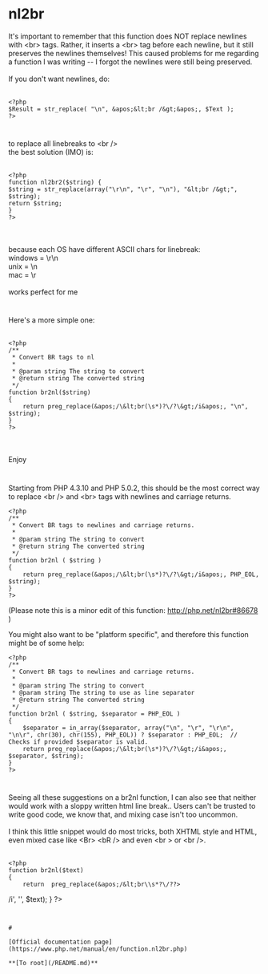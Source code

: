 # nl2br



It&apos;s important to remember that this function does NOT replace newlines with &lt;br&gt; tags. Rather, it inserts a &lt;br&gt; tag before each newline, but it still preserves the newlines themselves! This caused problems for me regarding a function I was writing -- I forgot the newlines were still being preserved.<br><br>If you don&apos;t want newlines, do:<br><br>

```
<?php
$Result = str_replace( "\n", &apos;&lt;br /&gt;&apos;, $Text );
?>
```
  

#

to replace all linebreaks to &lt;br /&gt;<br>the best solution (IMO) is:<br><br>

```
<?php
function nl2br2($string) {
$string = str_replace(array("\r\n", "\r", "\n"), "&lt;br /&gt;", $string);
return $string;
}
?>
```
<br><br>because each OS have different ASCII chars for linebreak:<br>windows = \r\n<br>unix = \n<br>mac = \r<br><br>works perfect for me  

#

Here&apos;s a more simple one:<br><br>

```
<?php
/**
 * Convert BR tags to nl
 *
 * @param string The string to convert
 * @return string The converted string
 */
function br2nl($string)
{
    return preg_replace(&apos;/\&lt;br(\s*)?\/?\&gt;/i&apos;, "\n", $string);
}
?>
```
<br><br>Enjoy  

#

Starting from PHP 4.3.10 and PHP 5.0.2, this should be the most correct way to replace &lt;br /&gt; and &lt;br&gt; tags with newlines and carriage returns.<br>

```
<?php
/**
 * Convert BR tags to newlines and carriage returns.
 *
 * @param string The string to convert
 * @return string The converted string
 */
function br2nl ( $string )
{
    return preg_replace(&apos;/\&lt;br(\s*)?\/?\&gt;/i&apos;, PHP_EOL, $string);
}
?>
```

(Please note this is a minor edit of this function: http://php.net/nl2br#86678 )

You might also want to be "platform specific", and therefore this function might be of some help:


```
<?php
/**
 * Convert BR tags to newlines and carriage returns.
 *
 * @param string The string to convert
 * @param string The string to use as line separator
 * @return string The converted string
 */
function br2nl ( $string, $separator = PHP_EOL )
{
    $separator = in_array($separator, array("\n", "\r", "\r\n", "\n\r", chr(30), chr(155), PHP_EOL)) ? $separator : PHP_EOL;  // Checks if provided $separator is valid.
    return preg_replace(&apos;/\&lt;br(\s*)?\/?\&gt;/i&apos;, $separator, $string);
}
?>
```
  

#

Seeing all these suggestions on a br2nl function, I can also see that neither would work with a sloppy written html line break.. Users can&apos;t be trusted to write good code, we know that, and mixing case isn&apos;t too uncommon.<br><br>I think this little snippet would do most tricks, both XHTML style and HTML, even mixed case like &lt;Br&gt; &lt;bR /&gt; and even &lt;br            &gt; or &lt;br     /&gt;.<br><br>

```
<?php
function br2nl($text)
{
    return  preg_replace(&apos;/&lt;br\\s*?\/??>
```
/i&apos;, &apos;&apos;, $text);
}
?>
```
  

#

[Official documentation page](https://www.php.net/manual/en/function.nl2br.php)

**[To root](/README.md)**